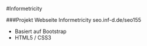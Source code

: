 #Informetricity

###Projekt Webseite
Informetricity seo.inf-d.de/seo155

* Basiert auf Bootstrap
* HTML5 / CSS3
